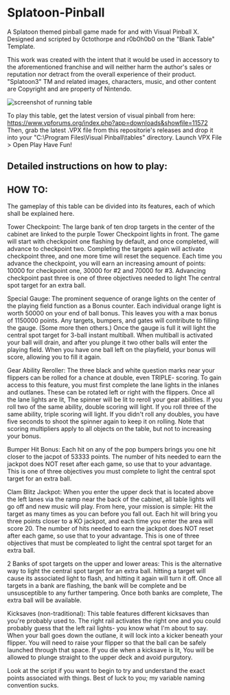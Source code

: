 # Splatoon-Pinball
A Splatoon themed pinball game made for and with Visual Pinball X.
Designed and scripted by 0ctothorpe and r0b0h0b0 on the "Blank Table" Template.

This work was created with the intent that it would be used in accessory to the aforementioned franchise and will neither harm the author's sales or reputation nor detract from the overall experience of their product. "Splatoon3" TM and related images, characters, music, and other content are Copyright and are property of Nintendo.

![screenshot of running table](https://github.com/KJ5CYM/Splatoon-Pinball/blob/main/Capture.PNG)


To play this table, get the latest version of visual pinball from here: https://www.vpforums.org/index.php?app=downloads&showfile=11572
Then, grab the latest .VPX file from this repositorie's releases and drop it into your "C:\Program Files\Visual Pinball\tables" directory.
Launch VPX
File > Open
Play
Have Fun!

Detailed instructions on how to play:
--------------------------------------------------------------------------
HOW TO:
--------------------------------------------------------------------------
The gameplay of this table can be divided into its features, each of which shall be explained here.

Tower Checkpoint:
The large bank of ten drop targets in the center of the cabinet are linked to the purple Tower Checkpoint lights in front. The game will start with checkpoint one flashing by default, and once completed, will advance to checkpoint two. Completing the targets again will activate checkpoint three, and one more time will reset the sequence. Each time you advance the checkpoint, you will earn an increasing amount of points: 10000 for checkpoint one, 30000 for #2 and 70000 for #3.
Advancing checkpoint past three is one of three objectives needed to light The central spot target for an extra ball.

Special Gauge:
The prominent sequence of orange lights on the center of the playing field function as a Bonus counter. Each individual orange light is worth 50000 on your end of ball bonus. This leaves you with a max bonus of 1150000 points. Any targets, bumpers, and gates will contribute to filling the gauge. (Some more then others.) Once the gauge is full it will light the central 
spot target for 3-ball instant multiball. When multiball is activated your ball will drain, and after you plunge it two other balls will enter the playing field. When you have one ball left on the playfield, your bonus will score, allowing you to fill it again.

Gear Ability Reroller:
The three black and white question marks near your flippers can be rolled for a chance at double, even TRIPLE- scoring. To gain access to this feature, you must first complete the lane lights in the inlanes and outlanes. These can be rotated left or right with the flippers. Once all the lane lights are lit, The spinner will be lit to reroll your gear abilities. If you roll two of the same ability, double scoring will light. If you roll three of the same ability, triple scoring will light. If you didn't roll any doubles, you have five seconds to shoot the spinner again to keep it on rolling. Note that scoring multipliers apply to all objects on the table, but not to increasing your bonus.

Bumper Hit Bonus:
Each hit on any of the pop bumpers brings you one hit closer to the jacpot of 53333 points. The number of hits needed to earn the jackpot does NOT reset after each game, so use that to your advantage. This is one of three objectives you must complete to light the central spot target for an extra ball.

Clam Blitz Jackpot:
When you enter the upper deck that is located above the left lanes via the ramp near the back of the cabinet, all table lights will go off and new music will play. From here, your mission is simple: Hit the target as many times as you can before you fall out. Each hit will bring you three points closer to a KO jackpot, and each time you enter the area will score 20. The number of hits needed to earn the jackpot does NOT reset after each game, so use that to your advantage. This is one of three objectives that must be compleated to light the central spot target for an extra ball.

2 Banks of spot targets on the upper and lower areas:
This is the alternative way to light the central spot target for an extra ball. hitting a target will cause its associated light to flash, and hitting it again will turn it off. Once all targets in a bank are flashing, the bank will be complete and be unsusceptible to any further tampering. Once both banks are complete, The extra ball will be available.

Kicksaves (non-traditional):
This table features different kicksaves than you're probably used to. The right rail activates the right one and you could probably guess that the left rail lights- you know what I'm about to say. When your ball goes down the outlane, it will lock into a kicker beneath your flipper. You will need to raise your flipper so that the ball can be safely launched through that space. If you die when a kicksave is lit, You will be allowed to plunge straight to the upper deck and avoid purgutory. 

Look at the script if you want to begin to try and understand the exact points associated with things. Best of luck to you; my variable naming convention sucks.
